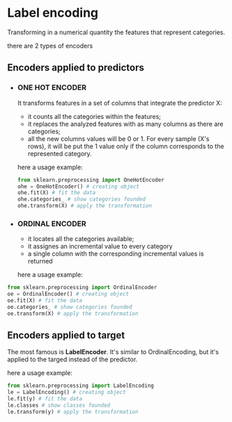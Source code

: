 # Label encoding

Transforming in a numerical quantity the features that represent categories.

there are 2 types of encoders
## Encoders applied to predictors

- ### ONE HOT ENCODER

	It transforms features in a set of columns that integrate the predictor X:

	-  it counts all the categories within the features;
	-  it replaces the analyzed features with as many columns as there are categories;
	-  all the new columns values will be 0 or 1. For every sample (X's rows), it will be put the 1 value only if the column corresponds to the represented category.

	here a usage example:

	```python
	from sklearn.preprocessing import OneHotEncoder
	ohe = OneHotEncoder() # creating object
	ohe.fit(X) # fit the data
	ohe.categories_ # show categories founded
	ohe.transform(X) # apply the transformation
	```

- ### ORDINAL ENCODER

	- it locates all the categories available;
	-  it assignes an incremental value to every category
	-  a single column with the corresponding incremental values is returned

	here a usage example:

```python
from sklearn.preprocessing import OrdinalEncoder
oe = OrdinalEncoder() # creating object
oe.fit(X) # fit the data
oe.categories_ # show categories founded
oe.transform(X) # apply the transformation
```
## Encoders applied to target

The most famous is **LabelEncoder**.
It's similar to OrdinalEncoding, but it's applied to the targed instead of the predictor.

here a usage example:

```python
from sklearn.preprocessing import LabelEncoding
le = LabelEncoding() # creating object
le.fit(y) # fit the data
le.classes # show classes founded
le.transform(y) # apply the transformation
```

